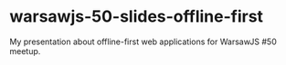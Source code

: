 # warsawjs-50-slides-offline-first
My presentation about offline-first web applications for WarsawJS #50 meetup.
